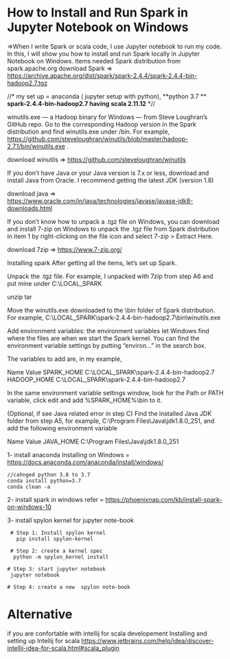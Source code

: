 # How to Install and Run Spark in Jupyter Notebook on Windows
=>When I write Spark or scala code, I use Jupyter notebook to run my code. In this, I will show you how to install and run Spark locally in Jupyter Notebook on Windows.
Items needed Spark distribution from spark.apache.org
download Spark => https://archive.apache.org/dist/spark/spark-2.4.4/spark-2.4.4-bin-hadoop2.7.tgz

 //* my set up = 
anaconda ( jupyter setup with python), 
**python 3.7 ** 
**spark-2.4.4-bin-hadoop2.7  having scala 2.11.12**
*//

winutils.exe — a Hadoop binary for Windows — from Steve Loughran’s GitHub repo. Go to the corresponding Hadoop version in the Spark distribution and find winutils.exe under /bin. For example, https://github.com/steveloughran/winutils/blob/master/hadoop-2.7.1/bin/winutils.exe .

download winutils => https://github.com/steveloughran/winutils


If you don’t have Java or your Java version is 7.x or less, download and install Java from Oracle. I recommend getting the latest JDK (version 1.8)

download java => https://www.oracle.com/in/java/technologies/javase/javase-jdk8-downloads.html

If you don’t know how to unpack a .tgz file on Windows, you can download and install 7-zip on Windows to unpack the .tgz file from Spark distribution in item 1 by right-clicking on the file icon and select 7-zip > Extract Here.

download 7zip => https://www.7-zip.org/

Installing spark  After getting all the items, let’s set up Spark.

Unpack the .tgz file. For example, I unpacked with 7zip from step A6 and put mine under C:\LOCAL_SPARK

unzip tar

Move the winutils.exe downloaded to the \bin folder of Spark distribution. For example, C:\LOCAL_SPARK\spark-2.4.4-bin-hadoop2.7\bin\winutils.exe

Add environment variables: the environment variables let Windows find where the files are when we start the Spark kernel. You can find the environment variable settings by putting “environ…” in the search box.

The variables to add are, in my example,

Name           Value 
SPARK_HOME    C:\LOCAL_SPARK\spark-2.4.4-bin-hadoop2.7 HADOOP_HOME C:\LOCAL_SPARK\spark-2.4.4-bin-hadoop2.7 

In the same environment variable settings window, look for the Path or PATH variable, click edit and add %SPARK_HOME%\bin to it.

(Optional, if see Java related error in step C) Find the installed Java JDK folder from step A5, for example, C:\Program Files\Java\jdk1.8.0_251, and add the following environment variable

Name Value JAVA_HOME C:\Program Files\Java\jdk1.8.0_251

1- install anaconda 
  Installing on Windows = https://docs.anaconda.com/anaconda/install/windows/

    //cahnged python 3.8 to 3.7 
    conda install python=3.7
    conda clean -a 

2- install spark in windows 
  refer = https://phoenixnap.com/kb/install-spark-on-windows-10
  
  
3- install spylon kernel for jupyter note-book

     # Step 1: Install spylon kernel
       pip install spylon-kernel

     # Step 2: create a kernel spec
      python -m spylon_kernel install

    # Step 3: start jupyter notebook 
     jupyter notebook

    # Step 4: create a new  spylon note-book  
  
  
 Alternative 
  ==============================================================================================
  if you are confortable with intellij for scala developement 
 Installing and setting up Intellij for scala 
 https://www.jetbrains.com/help/idea/discover-intellij-idea-for-scala.html#scala_plugin
 
 
